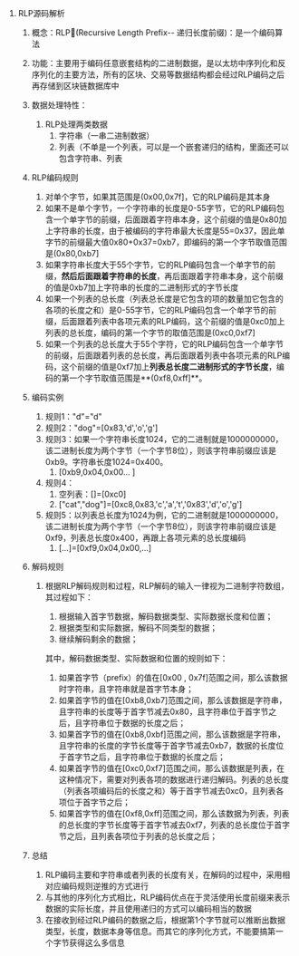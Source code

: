 1. RLP源码解析

   1. 概念：RLP(Recursive Length Prefix-- 递归长度前缀)：是一个编码算法

   2. 功能：主要用于编码任意嵌套结构的二进制数据，是以太坊中序列化和反序列化的主要方法，所有的区块、交易等数据结构都会经过RLP编码之后再存储到区块链数据库中

   3. 数据处理特性：

      1. RLP处理两类数据
         1. 字符串（一串二进制数据）
         2. 列表（不单是一个列表，可以是一个嵌套递归的结构，里面还可以包含字符串、列表

   4. RLP编码规则

      1. 对单个字节，如果其范围是(0x00,0x7f]，它的RLP编码是其本身
      2. 如果不是单个字节，一个字符串的长度是0-55字节，它的RLP编码包含一个单字节的前缀，后面跟着字符串本身，这个前缀的值是0x80加上字符串的长度，由于被编码的字符串最大长度是55=0x37，因此单字节的前缀最大值0x80+0x37=0xb7，即编码的第一个字节取值范围是(0x80,0xb7]
      3. 如果字符串长度大于55个字节，它的RLP编码包含一个单字节的前缀，**然后后面跟着字符串的长度**，再后面跟着字符串本身，这个前缀的值是0xb7加上字符串的长度的二进制形式的字节长度
      4. 如果一个列表的总长度（列表总长度是它包含的项的数量加它包含的各项的长度之和）是0-55字节，它的RLP编码包含一个单字节的前缀，后面跟着列表中各项元素的RLP编码，这个前缀的值是0xc0加上列表的总长度，编码的第一个字节的取值范围是(0xc0,0xf7]
      5. 如果一个列表的总长度大于55个字符，它的RLP编码包含一个单字节的前缀，后面跟着列表的总长度，再后面跟着列表中各项元素的RLP编码，这个前缀的值是0xf7加上**列表总长度二进制形式的字节长度**，编码的第一个字节取值范围是**(0xf8,0xff]**。

   5. 编码实例

      1. 规则1："d"="d"
      2. 规则2："dog"=[0x83,'d','o','g']
      3. 规则3：如果一个字符串长度1024，它的二进制就是1000000000，该二进制长度为两个字节（一个字节8位），则该字符串前缀应该是0xb9。字符串长度1024=0x400。
         1. [0xb9,0x04,0x00... ]
      4. 规则4：
         1. 空列表：[]=[0xc0]
         2. ["cat","dog"]=[0xc8,0x83,'c','a','t','0x83','d','o','g']
      5. 规则5：以列表总长度为1024为例，它的二进制就是1000000000，该二进制长度为两个字节（一个字节8位），则该字符串前缀应该是0xf9，列表总长度0x400，再跟上各项元素的总长度编码
         1. [...]=[0xf9,0x04,0x00,...]

   6. 解码规则

      1. 根据RLP解码规则和过程，RLP解码的输入一律视为二进制字符数组，其过程如下：

         1. 根据输入首字节数据，解码数据类型、实际数据长度和位置；
         2. 根据类型和实际数据，解码不同类型的数据；
         3. 继续解码剩余的数据；

         其中，解码数据类型、实际数据和位置的规则如下：

         1. 如果首字节（prefix）的值在[0x00 , 0x7f]范围之间，那么该数据时字符串，且字符串就是首字节本身；
         2. 如果首字节的值在[0xb8,0xb7]范围之间，那么该数据是字符串，且字符串的长度等于首字节减去0x80，且字符串位于首字节之后，且字符串位于数据的长度之后；
         3. 如果首字节的值在[0xb8,0xbf]范围之间，那么该数据是字符串，且字符串的长度的字节长度等于首字节减去0xb7，数据的长度位于首字节之后，且字符串位于数据的长度之后；
         4. 如果首字节的值在[0xc0,0xf7]范围之间，那么该数据是列表，在这种情况下，需要对列表各项的数据进行递归解码。列表的总长度（列表各项编码后的长度之和）等于首字节减去0xc0，且列表各项位于首字节之后；
         5. 如果首字节的值在[0xf8,0xff]范围之间，那么该数据为列表，列表的总长度的字节长度等于首字节减去0xf7，列表的总长度位于首字节之后，且列表各项位于列表的总长度之后；

   7. 总结

      1. RLP编码主要和字符串或者列表的长度有关，在解码的过程中，采用相对应编码规则逆推的方式进行
      2. 与其他的序列化方式相比，RLP编码优点在于灵活使用长度前缀来表示数据的实际长度，并且使用递归的方式可以编码相当的数据
      3. 在接收到经过RLP编码的数据之后，根据第1个字节就可以推断出数据类型，长度，数据本身等信息。而其它的序列化方式，不能要搞第一个字节获得这么多信息

